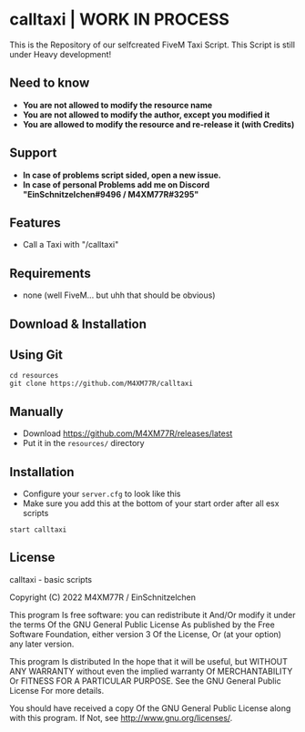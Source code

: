 # calltaxi | WORK IN PROCESS
This is the Repository of our selfcreated FiveM Taxi Script. This Script is still under Heavy development!

## Need to know ##
- **You are not allowed to modify the resource name**
- **You are not allowed to modify the author, except you modified it**
- **You are allowed to modify the resource and re-release it (with Credits)**

## Support ##
- **In case of problems script sided, open a new issue.**
- **In case of personal Problems add me on Discord "EinSchnitzelchen#9496 / M4XM77R#3295"**

## Features ##
- Call a Taxi with "/calltaxi"

## Requirements ##

- none (well FiveM... but uhh that should be obvious)

## Download & Installation ##

## Using Git ##

```
cd resources
git clone https://github.com/M4XM77R/calltaxi
```

## Manually ##
- Download https://github.com/M4XM77R/releases/latest
- Put it in the `resources/` directory

## Installation ##
- Configure your `server.cfg` to look like this
- Make sure you add this at the bottom of your start order after all esx scripts

```
start calltaxi
```

## License ##
calltaxi - basic scripts

Copyright (C) 2022 M4XM77R / EinSchnitzelchen

This program Is free software: you can redistribute it And/Or modify it under the terms Of the GNU General Public License As published by the Free Software Foundation, either version 3 Of the License, Or (at your option) any later version.

This program Is distributed In the hope that it will be useful, but WITHOUT ANY WARRANTY without even the implied warranty Of MERCHANTABILITY Or FITNESS FOR A PARTICULAR PURPOSE. See the GNU General Public License For more details.

You should have received a copy Of the GNU General Public License along with this program. If Not, see http://www.gnu.org/licenses/.
